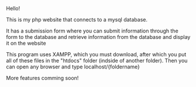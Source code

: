 Hello!

This is my php website that connects to a mysql database.

It has a submission form where you can submit information through the form to the database and retrieve information from the database and display it on the website

This program uses XAMPP, which you must download, after which you put all of these files in the "htdocs" folder (indside of another folder).
Then you can open any browser and type localhost/{foldername}


More features comming soon!
